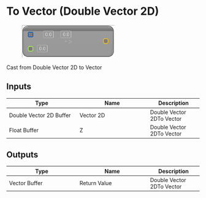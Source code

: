 # To Vector (Double Vector 2D)

<div align="left" data-full-width="false">

<figure><img src="To_Vector_(Double_Vector_2D).png" alt=""><figcaption></figcaption></figure>

</div>

Cast from Double Vector 2D to Vector

## Inputs

<table>
<thead><tr><th width="170">Type</th><th width="170">Name</th><th>Description</th></tr></thead>
<tbody>
<tr><td>Double Vector 2D Buffer</td><td>Vector 2D</td><td>Double Vector 2DTo Vector</td></tr>
<tr><td>Float Buffer</td><td>Z</td><td>Double Vector 2DTo Vector</td></tr>
</tbody>
</table>

## Outputs

<table>
<thead><tr><th width="170">Type</th><th width="170">Name</th><th>Description</th></tr></thead>
<tbody>
<tr><td>Vector Buffer</td><td>Return Value</td><td>Double Vector 2DTo Vector</td></tr>
</tbody>
</table>